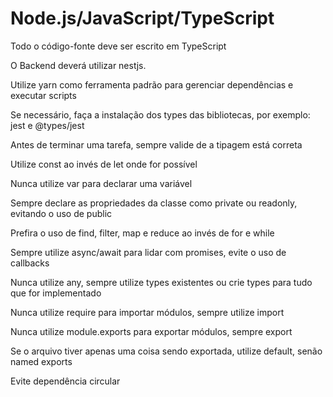 # Node.js/JavaScript/TypeScript

Todo o código-fonte deve ser escrito em TypeScript

O Backend deverá utilizar nestjs.

Utilize yarn como ferramenta padrão para gerenciar dependências e executar scripts

Se necessário, faça a instalação dos types das bibliotecas, por exemplo: jest e @types/jest

Antes de terminar uma tarefa, sempre valide de a tipagem está correta

Utilize const ao invés de let onde for possível

Nunca utilize var para declarar uma variável

Sempre declare as propriedades da classe como private ou readonly, evitando o uso de public

Prefira o uso de find, filter, map e reduce ao invés de for e while

Sempre utilize async/await para lidar com promises, evite o uso de callbacks

Nunca utilize any, sempre utilize types existentes ou crie types para tudo que for implementado

Nunca utilize require para importar módulos, sempre utilize import

Nunca utilize module.exports para exportar módulos, sempre export

Se o arquivo tiver apenas uma coisa sendo exportada, utilize default, senão named exports

Evite dependência circular
